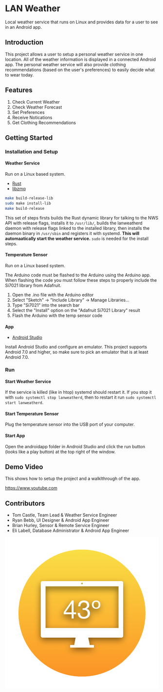 # LAN Weather

Local weather service that runs on Linux and provides data for a user to see in an Android app.

## Introduction

This project allows a user to setup a personal weather service in one location. All of the weather information is displayed in a connected Android app. The personal weather service will also provide clothing recommendations (based on the user's preferences) to easily decide what to wear today.

## Features

1. Check Current Weather
2. Check Weather Forecast
3. Set Preferences
4. Receive Notications
5. Get Clothing Recommendations

## Getting Started

### Installation and Setup

#### Weather Service

Run on a Linux based system.

- [Rust](https://www.rust-lang.org/tools/install)
- [libzmq](https://github.com/zeromq/libzmq#installation-of-binary-packages-)

```bash
make build-release-lib
sudo make install-lib
make build-release
```

This set of steps firsts builds the Rust dynamic library for talking to the NWS API with release flags, installs it to `/usr/lib/`, builds the lanweatherd daemon with release flags linked to the installed library, then installs the daemon binary in `/usr/sbin` and registers it with systemd. **This will automaatically start the weather service.**
`sudo` is needed for the install steps.

#### Temperature Sensor

Run on a Linux based system.

The Arduino code must be flashed to the Arduino using the Arduino app. When flashing the code you must follow these steps to properly include the Si7021 library from Adafruit.

1. Open the .ino file with the Arduino editor
2. Select "Sketch" -> "Include Library" -> Manage Libraries...
3. Type "Si7021" into the search bar
4. Select the "Install" option on the "Adafruit Si7021 Library" result
5. Flash the Arduino with the temp sensor code

#### App

- [Android Studio](https://developer.android.com/studio)

Install Android Studio and configure an emulator. This project supports Android 7.0 and higher, so make sure to pick an emulator that is at least Android 7.0.

### Run

#### Start Weather Service

If the service is killed (like in htop) systemd should restart it. If you stop it with ```sudo systemctl stop lanweatherd```, then to restart it run ```sudo systemctl start lanweatherd```.

#### Start Temperature Sensor

Plug the temperature sensor into the USB port of your computer.

#### Start App

Open the androidapp folder in Android Studio and click the run button (looks like a play button) at the top right of the window.

## Demo Video

This shows how to setup the project and a walklthrough of the app.

<https://www.youtube.com>

## Contributors

- Tom Castle, Team Lead & Weather Service Engineer
- Ryan Bebb, UI Designer & Android App Engineer
- Brian Hurley, Sensor & Remote Service Engineer
- Eli Labell, Database Administrator & Android App Engineer

![Alt](lan_weather_icon.png "Logo")
